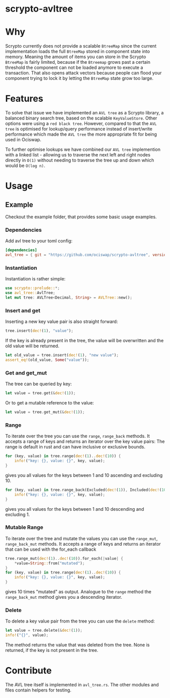 # scrypto-avltree

# Why
Scrypto currently does not provide a scalable `BtreeMap` since the current implementation loads the full `BtreeMap` stored in component state into memory. Meaning the amount of items you can store in the Scrypto `BtreeMap` is fairly limited, because if the `Btreemap` grows past a certain threshold the component can not be loaded anymore to execute a transaction.  That also opens attack vectors because people can flood your component trying to lock it by letting the `BtreeMap` state grow too large.

# Features
To solve that issue we have implemented an `AVL tree` as a Scrypto library, a balanced binary search tree, based on the scalable `KeyValueStore`.
Other options were using a `red black tree`. However, compared to that the `AVL tree` is optimised for lookup/query performance instead of insert/write performance which made the `AVL tree` the more appropriate fit for being used in Ociswap.

To further optimise lookups we have combined our `AVL tree` implemention with a linked list - allowing us to traverse the next
left and right nodes directly in `O(1)` without needing to traverse the tree up and down which would be `O(log n)`.

# Usage
## Example
Checkout the example folder, that provides some basic usage examples.
### Dependencies
Add avl tree to your toml config:
```toml
[dependencies]
avl_tree = { git = "https://github.com/ociswap/scrypto-avltree", version = "0.1.0" }
```
### Instantiation 
Instantiation is rather simple:
```rust
use scrypto::prelude::*;
use avl_tree::AvlTree;
let mut tree: AVLTree<Decimal, String> = AVLTree::new();
```
### Insert and get
Inserting a new key value pair is also straight forward:
```rust
tree.insert(dec!(1), "value");
```
If the key is already present in the tree, the value will be overwritten and the old value will be returned.
```rust
let old_value = tree.insert(dec!(1), "new value");
assert_eq!(old_value, Some("value"));
```

### Get and get_mut
The tree can be queried by key:
```rust
let value = tree.get(&dec!(1));
```
Or to get a mutable reference to the value:
```rust
let value = tree.get_mut(&dec!(1));
```
### Range
To iterate over the tree you can use the `range`, `range_back` methods.
It accepts a range of keys and returns an iterator over the key value pairs:
The range is default in rust and can have inclusive or exclusive bounds.
```rust
for (key, value) in tree.range(dec!(1)..dec!(10)) {
    info!("key: {}, value: {}", key, value);
}
```
gives you all values for the keys between 1 and 10 ascending and excluding 10.
```rust
for (key, value) in tree.range_back(Excluded(dec!(1)), Included(dec!(10))) {
    info!("key: {}, value: {}", key, value);
}
```
gives you all values for the keys between 1 and 10 descending and excluding 1.

### Mutable Range
To iterate over the tree and mutate the values you can use the `range_mut`, `range_back_mut` methods.
It accepts a range of keys and returns an iterator that can be used with the for_each callback
```rust
tree.range_mut(dec!(1)..dec!(10)).for_each(|value| {
    *value=String::from("mutated");
}
for (key, value) in tree.range(dec!(1)..dec!(10)) {
    info!("key: {}, value: {}", key, value);
}
```
gives 10 times "mutated" as output.
Analogue to the `range` method the `range_back_mut` method gives you a descending iterator.

### Delete
To delete a key value pair from the tree you can use the `delete` method:
```rust
let value = tree.delete(&dec!(1));
info!("{}", value);
```
The method returns the value that was deleted from the tree. 
None is returned, if the key is not present in the tree.


# Contribute
The AVL tree itself is implemented in `avl_tree.rs`. The other modules and files contain helpers for testing.